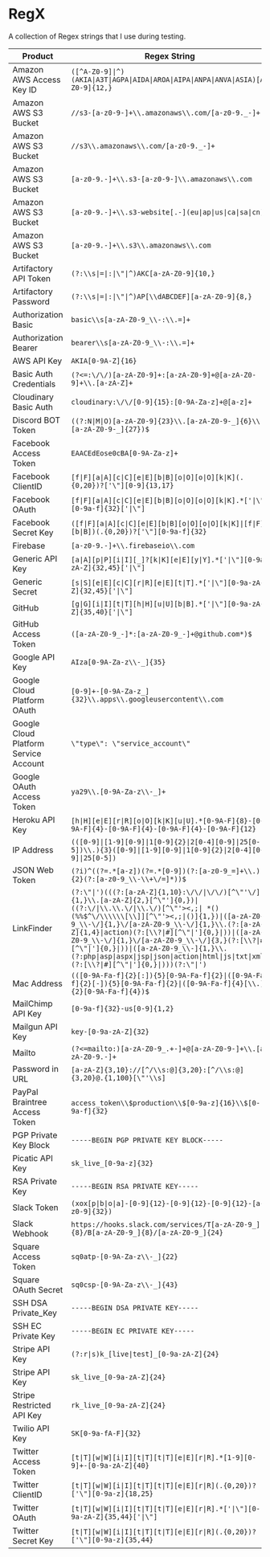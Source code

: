 # RegX

A collection of Regex strings that I use during testing.

| Product | Regex String |
| - | - |
| Amazon AWS Access Key ID | ``` ([^A-Z0-9]\|^)(AKIA\|A3T\|AGPA\|AIDA\|AROA\|AIPA\|ANPA\|ANVA\|ASIA)[A-Z0-9]{12,} ``` |
| Amazon AWS S3 Bucket | ```//s3-[a-z0-9-]+\\.amazonaws\\.com/[a-z0-9._-]+``` |
| Amazon AWS S3 Bucket | ```//s3\\.amazonaws\\.com/[a-z0-9._-]+``` |
| Amazon AWS S3 Bucket | ```[a-z0-9.-]+\\.s3-[a-z0-9-]\\.amazonaws\\.com``` |
| Amazon AWS S3 Bucket | ```[a-z0-9.-]+\\.s3-website[.-](eu\|ap\|us\|ca\|sa\|cn)``` |
| Amazon AWS S3 Bucket | ```[a-z0-9.-]+\\.s3\\.amazonaws\\.com``` |
| Artifactory API Token | ```(?:\\s\|=\|:\|\"\|^)AKC[a-zA-Z0-9]{10,}``` |
| Artifactory Password | ```(?:\\s\|=\|:\|\"\|^)AP[\\dABCDEF][a-zA-Z0-9]{8,}``` |
| Authorization Basic | ```basic\\s[a-zA-Z0-9_\\-:\\.=]+``` |
| Authorization Bearer | ```bearer\\s[a-zA-Z0-9_\\-:\\.=]+``` |
| AWS API Key | ```AKIA[0-9A-Z]{16}``` |
| Basic Auth Credentials | ```(?<=:\/\/)[a-zA-Z0-9]+:[a-zA-Z0-9]+@[a-zA-Z0-9]+\\.[a-zA-Z]+``` |
| Cloudinary Basic Auth | ```cloudinary:\/\/[0-9]{15}:[0-9A-Za-z]+@[a-z]+``` |
| Discord BOT Token | ```((?:N\|M\|O)[a-zA-Z0-9]{23}\\.[a-zA-Z0-9-_]{6}\\.[a-zA-Z0-9-_]{27})$``` |
| Facebook Access Token | ```EAACEdEose0cBA[0-9A-Za-z]+``` |
| Facebook ClientID | ```[f\|F][a\|A][c\|C][e\|E][b\|B][o\|O][o\|O][k\|K](.{0,20})?['\"][0-9]{13,17}``` |
| Facebook OAuth | ```[f\|F][a\|A][c\|C][e\|E][b\|B][o\|O][o\|O][k\|K].*['\|\"][0-9a-f]{32}['\|\"]``` |
| Facebook Secret Key | ```([f\|F][a\|A][c\|C][e\|E][b\|B][o\|O][o\|O][k\|K]\|[f\|F][b\|B])(.{0,20})?['\"][0-9a-f]{32}``` |
| Firebase | ```[a-z0-9.-]+\\.firebaseio\\.com``` |
| Generic API Key | ```[a\|A][p\|P][i\|I][_]?[k\|K][e\|E][y\|Y].*['\|\"][0-9a-zA-Z]{32,45}['\|\"]``` |
| Generic Secret | ```[s\|S][e\|E][c\|C][r\|R][e\|E][t\|T].*['\|\"][0-9a-zA-Z]{32,45}['\|\"]``` |
| GitHub | ```[g\|G][i\|I][t\|T][h\|H][u\|U][b\|B].*['\|\"][0-9a-zA-Z]{35,40}['\|\"]``` |
| GitHub Access Token | ```([a-zA-Z0-9_-]*:[a-zA-Z0-9_-]+@github.com*)$``` |
| Google API Key | ```AIza[0-9A-Za-z\\-_]{35}``` |
| Google Cloud Platform OAuth | ```[0-9]+-[0-9A-Za-z_]{32}\\.apps\\.googleusercontent\\.com``` |
| Google Cloud Platform Service Account | ```\"type\": \"service_account\"``` |
| Google OAuth Access Token | ```ya29\\.[0-9A-Za-z\\-_]+``` |
| Heroku API Key | ```[h\|H][e\|E][r\|R][o\|O][k\|K][u\|U].*[0-9A-F]{8}-[0-9A-F]{4}-[0-9A-F]{4}-[0-9A-F]{4}-[0-9A-F]{12}``` |
| IP Address | ```(([0-9]\|[1-9][0-9]\|1[0-9]{2}\|2[0-4][0-9]\|25[0-5])\\.){3}([0-9]\|[1-9][0-9]\|1[0-9]{2}\|2[0-4][0-9]\|25[0-5])``` |
| JSON Web Token | ```(?i)^((?=.*[a-z])(?=.*[0-9])(?:[a-z0-9_=]+\\.){2}(?:[a-z0-9_\\-\\+\/=]*))$``` |
| LinkFinder | ```(?:\"\|')(((?:[a-zA-Z]{1,10}:\/\/\|\/\/)[^\"'\/]{1,}\\.[a-zA-Z]{2,}[^\"']{0,})\|((?:\/\|\\.\\.\/\|\\.\/)[^\"'><,;\| *()(%%$^\/\\\\\\[\\]][^\"'><,;\|()]{1,})\|([a-zA-Z0-9_\\-\/]{1,}\/[a-zA-Z0-9_\\-\/]{1,}\\.(?:[a-zA-Z]{1,4}\|action)(?:[\\?\|#][^\"\|']{0,}\|))\|([a-zA-Z0-9_\\-\/]{1,}\/[a-zA-Z0-9_\\-\/]{3,}(?:[\\?\|#][^\"\|']{0,}\|))\|([a-zA-Z0-9_\\-]{1,}\\.(?:php\|asp\|aspx\|jsp\|json\|action\|html\|js\|txt\|xml)(?:[\\?\|#][^\"\|']{0,}\|)))(?:\"\|')``` |
| Mac Address | ```(([0-9A-Fa-f]{2}[:]){5}[0-9A-Fa-f]{2}\|([0-9A-Fa-f]{2}[-]){5}[0-9A-Fa-f]{2}\|([0-9A-Fa-f]{4}[\\.]){2}[0-9A-Fa-f]{4})$``` |
| MailChimp API Key | ```[0-9a-f]{32}-us[0-9]{1,2}``` |
| Mailgun API Key | ```key-[0-9a-zA-Z]{32}``` |
| Mailto | ```(?<=mailto:)[a-zA-Z0-9_.+-]+@[a-zA-Z0-9-]+\\.[a-zA-Z0-9.-]+``` |
| Password in URL | ```[a-zA-Z]{3,10}://[^/\\s:@]{3,20}:[^/\\s:@]{3,20}@.{1,100}[\"'\\s]``` |
| PayPal Braintree Access Token | ```access_token\\$production\\$[0-9a-z]{16}\\$[0-9a-f]{32}``` |
| PGP Private Key Block | ```-----BEGIN PGP PRIVATE KEY BLOCK-----``` |
| Picatic API Key | ```sk_live_[0-9a-z]{32}``` |
| RSA Private Key | ```-----BEGIN RSA PRIVATE KEY-----``` |
| Slack Token | ```(xox[p\|b\|o\|a]-[0-9]{12}-[0-9]{12}-[0-9]{12}-[a-z0-9]{32})``` |
| Slack Webhook | ```https://hooks.slack.com/services/T[a-zA-Z0-9_]{8}/B[a-zA-Z0-9_]{8}/[a-zA-Z0-9_]{24}``` |
| Square Access Token | ```sq0atp-[0-9A-Za-z\\-_]{22}``` |
| Square OAuth Secret | ```sq0csp-[0-9A-Za-z\\-_]{43}``` |
| SSH DSA Private_Key | ```-----BEGIN DSA PRIVATE KEY-----``` |
| SSH EC Private Key | ```-----BEGIN EC PRIVATE KEY-----``` |
| Stripe API Key | ```(?:r\|s)k_[live\|test]_[0-9a-zA-Z]{24}``` |
| Stripe API Key | ```sk_live_[0-9a-zA-Z]{24}``` |
| Stripe Restricted API Key | ```rk_live_[0-9a-zA-Z]{24}``` |
| Twilio API Key | ```SK[0-9a-fA-F]{32}``` |
| Twitter Access Token | ```[t\|T][w\|W][i\|I][t\|T][t\|T][e\|E][r\|R].*[1-9][0-9]+-[0-9a-zA-Z]{40}``` |
| Twitter ClientID | ```[t\|T][w\|W][i\|I][t\|T][t\|T][e\|E][r\|R](.{0,20})?['\"][0-9a-z]{18,25}``` |
| Twitter OAuth | ```[t\|T][w\|W][i\|I][t\|T][t\|T][e\|E][r\|R].*['\|\"][0-9a-zA-Z]{35,44}['\|\"]``` |
| Twitter Secret Key | ```[t\|T][w\|W][i\|I][t\|T][t\|T][e\|E][r\|R](.{0,20})?['\"][0-9a-z]{35,44}``` |
